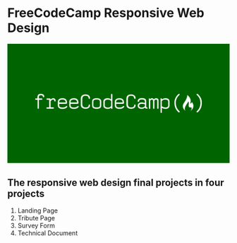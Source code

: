 # FreeCodeCamp Responsive Web Design

![freecodecamp](https://github.com/RAYOPOKU/freecodecamp/blob/master/assets/fcc-twitter-1120X600-social-green.png )


## The responsive web design final projects in four projects 
1. Landing Page 
2. Tribute Page 
3. Survey Form 
4. Technical Document 

